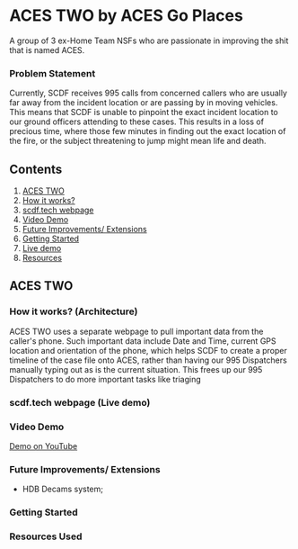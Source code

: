 # ACES TWO by ACES Go Places
A group of 3 ex-Home Team NSFs who are passionate in improving the shit that is named ACES.

### Problem Statement
Currently, SCDF receives 995 calls from concerned callers who are usually far away from the incident location or are passing by in moving vehicles. 
This means that SCDF is unable to pinpoint the exact incident location to our ground officers attending to these cases. 
This results in a loss of precious time, where those few minutes in finding out the exact location of the fire, or the subject threatening to jump might mean life and death. 

## Contents
1. [ACES TWO](#ACES-TWO)
1. [How it works?](#How-it-works?)
1. [scdf.tech webpage](#scdf.tech)
1. [Video Demo](#video-demo)
1. [Future Improvements/ Extensions](#future-improvements)
1. [Getting Started](#getting-started)
1. [Live demo](#live-demo)
1. [Resources](#resources)

## ACES TWO
### How it works? (Architecture)
ACES TWO uses a separate webpage to pull important data from the caller's phone.
Such important data include Date and Time, current GPS location and orientation of the phone, which helps SCDF to create a proper timeline of the case file onto ACES, rather than having our 995 Dispatchers manually typing out as is the current situation. This frees up our 995 Dispatchers to do more important tasks like triaging 

### scdf.tech webpage (Live demo)

### Video Demo
[Demo on YouTube](#https://youtube.com)

### Future Improvements/ Extensions
- HDB Decams system;

### Getting Started

### Resources Used
